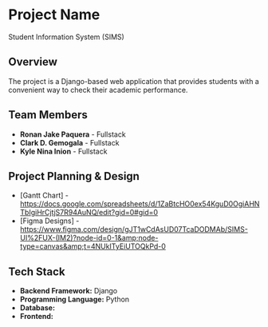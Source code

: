 # Project Name
Student Information System (SIMS)

## Overview
The project is a Django-based web application that provides students with a convenient way to check their academic performance. 

## Team Members
- **Ronan Jake Paquera** - Fullstack 
- **Clark D. Gemogala** - Fullstack
- **Kyle Nina Inion** - Fullstack

## Project Planning & Design
- [Gantt Chart] - https://docs.google.com/spreadsheets/d/1ZaBtcHO0ex54KguD0OgiAHNTbIgiHrCjtjS7R94AuNQ/edit?gid=0#gid=0
- [Figma Designs] - https://www.figma.com/design/gJT1wCdAsUD07TcaDODMAb/SIMS-UI%2FUX-(IM2)?node-id=0-1&amp;node-type=canvas&amp;t=4NUkITyEiUTOQkPd-0

## Tech Stack
- **Backend Framework:** Django
- **Programming Language:** Python
- **Database:** 
- **Frontend:** 
